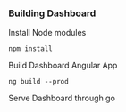 ### Building Dashboard

Install Node modules
```
npm install
```
Build Dashboard Angular App 
```
ng build --prod
```
Serve Dashboard through go
